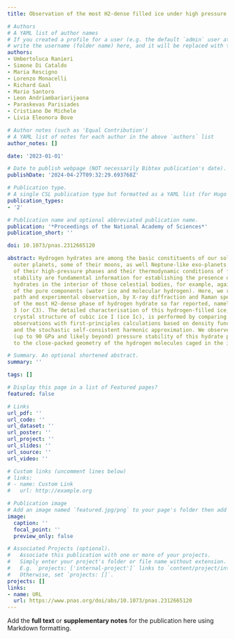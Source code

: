 ```yaml
---
title: Observation of the most H2-dense filled ice under high pressure

# Authors
# A YAML list of author names
# If you created a profile for a user (e.g. the default `admin` user at `content/authors/admin/`), 
# write the username (folder name) here, and it will be replaced with their full name and linked to their profile.
authors:
- Umbertoluca Ranieri
- Simone Di Cataldo
- Maria Rescigno
- Lorenzo Monacelli
- Richard Gaal
- Mario Santoro
- Leon Andriambariarijaona
- Paraskevas Parisiades
- Cristiano De Michele
- Livia Eleonora Bove

# Author notes (such as 'Equal Contribution')
# A YAML list of notes for each author in the above `authors` list
author_notes: []

date: '2023-01-01'

# Date to publish webpage (NOT necessarily Bibtex publication's date).
publishDate: '2024-04-27T09:32:29.693768Z'

# Publication type.
# A single CSL publication type but formatted as a YAML list (for Hugo requirements).
publication_types:
- '2'

# Publication name and optional abbreviated publication name.
publication: '*Proceedings of the National Academy of Sciences*'
publication_short: ''

doi: 10.1073/pnas.2312665120

abstract: Hydrogen hydrates are among the basic constituents of our solar system’s
  outer planets, some of their moons, as well Neptune-like exo-planets. The details
  of their high-pressure phases and their thermodynamic conditions of formation and
  stability are fundamental information for establishing the presence of hydrogen
  hydrates in the interior of those celestial bodies, for example, against the presence
  of the pure components (water ice and molecular hydrogen). Here, we report a synthesis
  path and experimental observation, by X-ray diffraction and Raman spectroscopy measurements,
  of the most H2-dense phase of hydrogen hydrate so far reported, namely the compound
  3 (or C3). The detailed characterisation of this hydrogen-filled ice, based on the
  crystal structure of cubic ice I (ice Ic), is performed by comparing the experimental
  observations with first-principles calculations based on density functional theory
  and the stochastic self-consistent harmonic approximation. We observe that the extreme
  (up to 90 GPa and likely beyond) pressure stability of this hydrate phase is due
  to the close-packed geometry of the hydrogen molecules caged in the ice Ic skeleton.

# Summary. An optional shortened abstract.
summary: ''

tags: []

# Display this page in a list of Featured pages?
featured: false

# Links
url_pdf: ''
url_code: ''
url_dataset: ''
url_poster: ''
url_project: ''
url_slides: ''
url_source: ''
url_video: ''

# Custom links (uncomment lines below)
# links:
# - name: Custom Link
#   url: http://example.org

# Publication image
# Add an image named `featured.jpg/png` to your page's folder then add a caption below.
image:
  caption: ''
  focal_point: ''
  preview_only: false

# Associated Projects (optional).
#   Associate this publication with one or more of your projects.
#   Simply enter your project's folder or file name without extension.
#   E.g. `projects: ['internal-project']` links to `content/project/internal-project/index.md`.
#   Otherwise, set `projects: []`.
projects: []
links:
- name: URL
  url: https://www.pnas.org/doi/abs/10.1073/pnas.2312665120
---
```


Add the **full text** or **supplementary notes** for the publication here using Markdown formatting.
